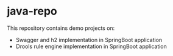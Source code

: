 # java-repo
This repository contains demo projects on:
* Swagger and h2 implementation in SpringBoot application
* Drools rule engine implementation in SpringBoot application